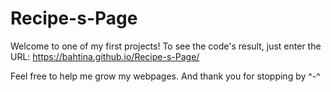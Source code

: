 # Recipe-s-Page

Welcome to one of my first projects! To see the code's result, just enter the URL: https://bahtina.github.io/Recipe-s-Page/

Feel free to help me grow my webpages. And thank you for stopping by ^-^
